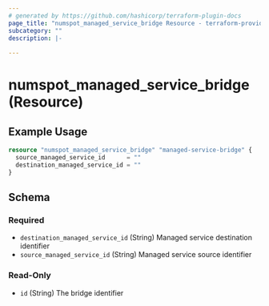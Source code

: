 ```yaml
---
# generated by https://github.com/hashicorp/terraform-plugin-docs
page_title: "numspot_managed_service_bridge Resource - terraform-provider-numspot"
subcategory: ""
description: |-
  
---
```


# numspot_managed_service_bridge (Resource)



## Example Usage

```terraform
resource "numspot_managed_service_bridge" "managed-service-bridge" {
  source_managed_service_id      = ""
  destination_managed_service_id = ""
}
```

<!-- schema generated by tfplugindocs -->
## Schema

### Required

- `destination_managed_service_id` (String) Managed service destination identifier
- `source_managed_service_id` (String) Managed service source identifier

### Read-Only

- `id` (String) The bridge identifier
